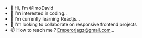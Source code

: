 - 👋 Hi, I’m @ImoDavid
- 👀 I’m interested in coding..
- 🌱 I’m currently learning Reactjs...
- 💞️ I'm looking to collaborate on responsive frontend projects 
- 📫 How to reach me ? Emperorjagz@gmail.com...

<!---
ImoDavid/ImoDavid is a ✨ special ✨ repository because its `README.md` (this file) appears on your GitHub profile.
You can click the Preview link to take a look at your changes.
--->
